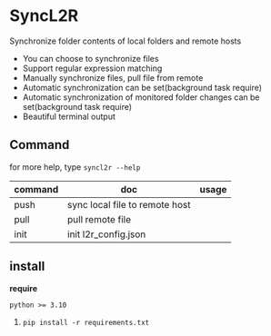 # SyncL2R

Synchronize folder contents of local folders and remote hosts

- You can choose to synchronize files
- Support regular expression matching
- Manually synchronize files, pull file from remote
- Automatic synchronization can be set(background task require)
- Automatic synchronization of monitored folder changes can be set(background task require)
- Beautiful terminal output

## Command

for more help, type
`syncl2r --help`

| command | doc                            | usage |
| ------- | ------------------------------ | ----- |
| push    | sync local file to remote host |
| pull    | pull remote file               |
| init    | init l2r_config.json           |

## install

**require**

```
python >= 3.10
```

1. `pip install -r requirements.txt`

